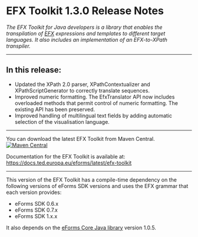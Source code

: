 # EFX Toolkit 1.3.0 Release Notes

_The EFX Toolkit for Java developers is a library that enables the transpilation of [EFX](https://docs.ted.europa.eu/eforms/latest/efx) expressions and templates to different target languages. It also includes an implementation of an EFX-to-XPath transpiler._

---
## In this release:

- Updated the XPath 2.0 parser, XPathContextualizer and XPathScriptGenerator to correctly translate sequences. 
- Improved numeric formatting. The EfxTranslator API now includes overloaded methods that permit control of numeric formatting. The existing API has been preserved.
- Improved handling of multilingual text fields by adding automatic selection of the visualisation language.

---

You can download the latest EFX Toolkit from Maven Central.  
[![Maven Central](https://img.shields.io/maven-central/v/eu.europa.ted.eforms/efx-toolkit-java?label=Download%20&style=flat-square)](https://central.sonatype.com/artifact/eu.europa.ted.eforms/efx-toolkit-java)

Documentation for the EFX Toolkit is available at: https://docs.ted.europa.eu/eforms/latest/efx-toolkit

---

This version of the EFX Toolkit has a compile-time dependency on the following versions of eForms SDK versions and uses the EFX grammar that each version provides:
- eForms SDK 0.6.x
- eForms SDK 0.7.x
- eForms SDK 1.x.x

It also depends on the [eForms Core Java library](https://github.com/OP-TED/eforms-core-java) version 1.0.5.
